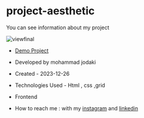 ﻿# project-aesthetic
You can see information about my project

![viewfinal](https://imgurl.ir/uploads/z3926_Screenshot_81.png)

- [Demo Project](https://mohammadjodaki.github.io/project-aesthetic/)

- Developed by mohammad jodaki

- Created - 2023-12-26

- Technologies Used - Html , css ,grid

- Frontend

- How to reach me : with my [instagram](https://www.instagram.com/mohammad_jodaki_web) and [linkedin](https://www.linkedin.com/in/mohammad-jodakian/)
